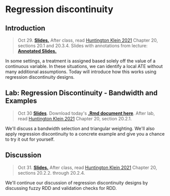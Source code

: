
# Regression discontinuity


## Introduction

> Oct 29. [**Slides.**](assets/slides/rdd_intro.pdf) After class, read [Huntington Klein 2021](https://theeffectbook.net/ch-RegressionDiscontinuity.html) Chapter 20, sections 20.1 and 20.3.4. Slides with annotations from lecture: [**Annotated Slides.**](assets/slides/rdd_intro_annotated.pdf)

In some settings, a treatment is assigned based solely off the value of a continuous variable. In these situations, we can identify a local ATE without many additional assumptions. Today will introduce how this works using regression discontinuity designs. 

## Lab: Regression Discontinuity - Bandwidth and Examples

> Oct 30 [**Slides**](assets/discussions/rdd_lab_slides.pdf). Download today's [**.Rmd document here**](assets/discussions/rdd_lab.Rmd). After lab, read [Huntington Klein 2021](https://theeffectbook.net/ch-RegressionDiscontinuity.html) Chapter 20, section 20.2.1.

We'll discuss a bandwidth selection and triangular weighting. We'll also apply regression discontinuity to a concrete example and give you a chance to try it out for yourself.

## Discussion

> Oct 31. [**Slides.**](assets/slides/rdd_extensions.pdf) After class, read [Huntington Klein 2021](https://theeffectbook.net/ch-RegressionDiscontinuity.html) Chapter 20, sections 20.2.2. through 20.2.4. 

We'll continue our discussion of regression discontinuity designs by discussing fuzzy RDD and validation checks for RDD.
